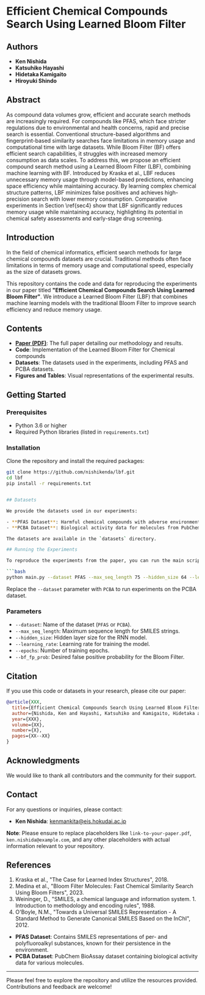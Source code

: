 # Efficient Chemical Compounds Search Using Learned Bloom Filter

## Authors

- **Ken Nishida**
- **Katsuhiko Hayashi**
- **Hidetaka Kamigaito**
- **Hiroyuki Shindo**

## Abstract

As compound data volumes grow, efficient and accurate search methods are increasingly required. 
For compounds like PFAS, which face stricter regulations due to environmental and health concerns, rapid and precise search is essential. 
Conventional structure-based algorithms and fingerprint-based similarity searches face limitations in memory usage and computational time with large datasets. 
While Bloom Filter (BF) offers efficient search capabilities, it struggles with increased memory consumption as data scales.
To address this, we propose an efficient compound search method using a Learned Bloom Filter (LBF), combining machine learning with BF. 
Introduced by Kraska et al., LBF reduces unnecessary memory usage through model-based predictions, enhancing space efficiency while maintaining accuracy. 
By learning complex chemical structure patterns, LBF minimizes false positives and achieves high-precision search with lower memory consumption. 
Comparative experiments in Section \ref{sec4} show that LBF significantly reduces memory usage while maintaining accuracy, highlighting its potential in chemical safety assessments and early-stage drug screening.

## Introduction

In the field of chemical informatics, efficient search methods for large chemical compounds datasets are crucial. Traditional methods often face limitations in terms of memory usage and computational speed, especially as the size of datasets grows.

This repository contains the code and data for reproducing the experiments in our paper titled **"Efficient Chemical Compounds Search Using Learned Bloom Filter"**. We introduce a Learned Bloom Filter (LBF) that combines machine learning models with the traditional Bloom Filter to improve search efficiency and reduce memory usage.

## Contents

- **[Paper (PDF)](link-to-your-paper.pdf)**: The full paper detailing our methodology and results.
- **Code**: Implementation of the Learned Bloom Filter for Chemical compounds
- **Datasets**: The datasets used in the experiments, including PFAS and PCBA datasets.
- **Figures and Tables**: Visual representations of the experimental results.

## Getting Started

### Prerequisites

- Python 3.6 or higher
- Required Python libraries (listed in `requirements.txt`)

### Installation

Clone the repository and install the required packages:

```bash
git clone https://github.com/nishikenda/lbf.git
cd lbf
pip install -r requirements.txt


## Datasets

We provide the datasets used in our experiments:

- **PFAS Dataset**: Harmful chemical compounds with adverse environmental and health effects.
- **PCBA Dataset**: Biological activity data for molecules from PubChem BioAssays.

The datasets are available in the `datasets` directory.

## Running the Experiments

To reproduce the experiments from the paper, you can run the main script with the desired parameters. For example:

```bash
python main.py --dataset PFAS --max_seq_length 75 --hidden_size 64 --learning_rate 0.0005 --epochs 50 --bf_fp_prob 0.01
```

Replace the `--dataset` parameter with `PCBA` to run experiments on the PCBA dataset.

### Parameters

- `--dataset`: Name of the dataset (`PFAS` or `PCBA`).
- `--max_seq_length`: Maximum sequence length for SMILES strings.
- `--hidden_size`: Hidden layer size for the RNN model.
- `--learning_rate`: Learning rate for training the model.
- `--epochs`: Number of training epochs.
- `--bf_fp_prob`: Desired false positive probability for the Bloom Filter.


## Citation

If you use this code or datasets in your research, please cite our paper:

```bibtex
@article{XXX,
  title={Efficient Chemical Compounds Search Using Learned Bloom Filter},
  author={Nishida, Ken and Hayashi, Katsuhiko and Kamigaito, Hidetaka and Shindo, Hiroyuki},
  year={XXX},
  volume={XX},
  number={X},
  pages={XX--XX}
}
```

## Acknowledgments

We would like to thank all contributors and the community for their support.

## Contact

For any questions or inquiries, please contact:

- **Ken Nishida**: [kenmankita@eis.hokudai.ac.jp](mailto:ken.nishida@example.com)

**Note**: Please ensure to replace placeholders like `link-to-your-paper.pdf`, `ken.nishida@example.com`, and any other placeholders with actual information relevant to your repository.

## References

1. Kraska et al., "The Case for Learned Index Structures", 2018.
2. Medina et al., "Bloom Filter Molecules: Fast Chemical Similarity Search Using Bloom Filters", 2023.
3. Weininger, D., "SMILES, a chemical language and information system. 1. Introduction to methodology and encoding rules", 1988.
4. O'Boyle, N.M., "Towards a Universal SMILES Representation - A Standard Method to Generate Canonical SMILES Based on the InChI", 2012.

- **PFAS Dataset**: Contains SMILES representations of per- and polyfluoroalkyl substances, known for their persistence in the environment.
- **PCBA Dataset**: PubChem BioAssay dataset containing biological activity data for various molecules.

---

Please feel free to explore the repository and utilize the resources provided. Contributions and feedback are welcome!

